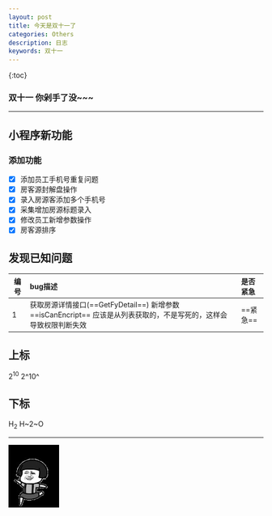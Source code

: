 ```yaml
---
layout: post
title: 今天是双十一了
categories: Others
description: 日志
keywords: 双十一
---
```



{:toc}

### 双十一 你剁手了没~~~
--- 
## 小程序新功能

### 添加功能

- [x] 添加员工手机号重复问题
- [x] 房客源封解盘操作
- [x] 录入房源客添加多个手机号
- [x] 采集增加房源标题录入
- [x] 修改员工新增参数操作
- [x] 房客源排序

## 发现已知问题

| 编 号 | bug描述 | 是否紧急 |
| ---- | :------- | :-------- |
| 1    | 获取房源详情接口(==GetFyDetail==) 新增参数==isCanEncript== 应该是从列表获取的，不是写死的，这样会导致权限判断失效 | ==紧急== |
## 上标
2<sup>10</sup>
2^10^

## 下标
H<sub>2</sub>
H~2~O

---

![lala](https://raw.githubusercontent.com/ylq1994/PicBed/master/daily/lala.gif "啦啦")

